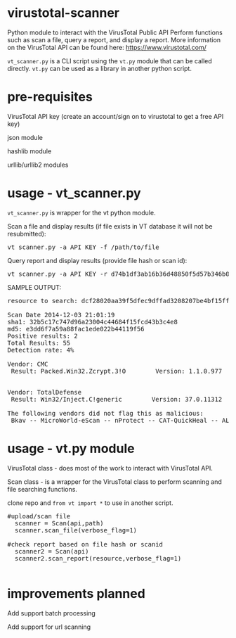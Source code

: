 virustotal-scanner
==================

Python module to interact with the VirusTotal Public API
Perform functions such as scan a file, query a report, and display a report.
More information on the VirusTotal API can be found here: https://www.virustotal.com/

`vt_scanner.py` is a CLI script using the `vt.py` module that can be called directly.
`vt.py` can be used as a library in another python script.

pre-requisites
=====

VirusTotal API key (create an account/sign on to virustotal to get a free API key)

json module

hashlib module

urllib/urllib2 modules

usage - vt_scanner.py
=====

`vt_scanner.py` is wrapper for the vt python module.

Scan a file and display results (if file exists in VT database it will not be resubmitted):

<pre>vt_scanner.py -a API KEY -f /path/to/file</pre> 

Query report and display results (provide file hash or scan id):

<pre>vt_scanner.py -a API KEY -r d74b1df3ab16b36d48850f5d57b346b0</pre> 

SAMPLE OUTPUT:

<pre>
resource to search: dcf28020aa39f5dfec9dffad3208207be4bf15fff20a400b7e7eac0c445e8133

Scan Date 2014-12-03 21:01:19
sha1: 32b5c17c747d96a23004c44684f15fcd43b3c4e8 
md5: e3dd6f7a59a88fac1ede022b44119f56
Positive results: 2
Total Results: 55
Detection rate: 4%

Vendor: CMC 
 Result: Packed.Win32.Zcrypt.3!O        Version: 1.1.0.977    Update: 20141203 


Vendor: TotalDefense 
 Result: Win32/Inject.C!generic        Version: 37.0.11312    Update: 20141203 

The following vendors did not flag this as malicious: 
 Bkav -- MicroWorld-eScan -- nProtect -- CAT-QuickHeal -- ALYac -- Malwarebytes -- VIPRE -- SUPERAntiSpyware -- K7AntiVirus -- K7GW -- TheHacker -- Agnitum -- Cyren -- Symantec -- Norman -- TrendMicro-HouseCall -- Avast -- ClamAV -- Kaspersky -- BitDefender -- NANO-Antivirus -- AegisLab -- Tencent -- Ad-Aware -- Comodo -- F-Secure -- DrWeb -- Zillya -- TrendMicro -- McAfee-GW-Edition -- Sophos -- F-Prot -- Jiangmin -- Avira -- Antiy-AVL -- Kingsoft -- Microsoft -- ViRobot -- AhnLab-V3 -- GData -- ByteHero -- McAfee -- AVware -- VBA32 -- Baidu-International -- Zoner -- ESET-NOD32 -- Rising -- Ikarus -- Fortinet -- AVG -- Panda -- Qihoo-360
</pre>

usage - vt.py module
=====

VirusTotal class - does most of the work to interact with VirusTotal API.

Scan class - is a wrapper for the VirusTotal class to perform scanning and file searching functions.

clone repo and `from vt import *` to use in another script.

<pre>
#upload/scan file
  scanner = Scan(api,path)
  scanner.scan_file(verbose_flag=1)

#check report based on file hash or scanid
  scanner2 = Scan(api)
  scanner2.scan_report(resource,verbose_flag=1)

</pre>

improvements planned
=====

Add support batch processing

Add support for url scanning
